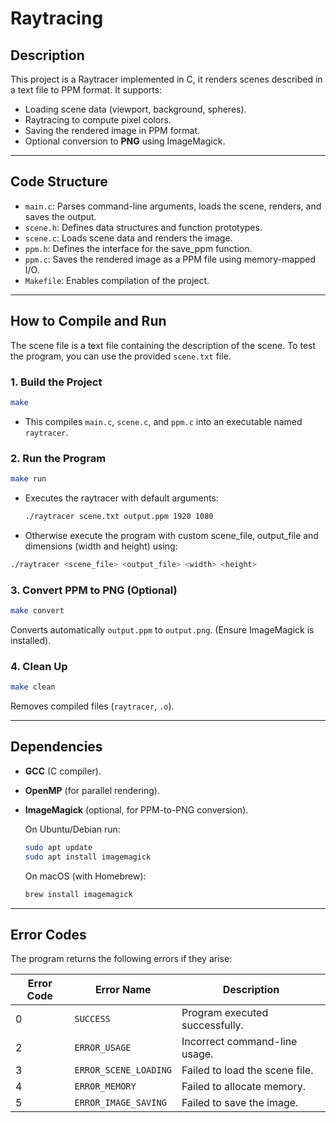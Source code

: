 # Raytracing


## **Description**
This project is a Raytracer implemented in C, it renders scenes described in a text file to PPM format. It supports:
- Loading scene data (viewport, background, spheres).
- Raytracing to compute pixel colors.
- Saving the rendered image in PPM format.
- Optional conversion to **PNG** using ImageMagick.

---
## **Code Structure**


- `main.c`: Parses command-line arguments, loads the scene, renders, and saves the output.
- `scene.h`: Defines data structures and function prototypes. 
- `scene.c`: Loads scene data and renders the image.
- `ppm.h`: Defines the interface for the save_ppm function.  
- `ppm.c`: Saves the rendered image as a PPM file using memory-mapped I/O.
- `Makefile`: Enables compilation of the project.


---

## **How to Compile and Run**

The scene file is a text file containing the description of the scene. To test the program, you can use the provided `scene.txt` file.

### 1. **Build the Project**

```bash
make
```
- This compiles `main.c`, `scene.c`, and `ppm.c` into an executable named `raytracer`.

### 2. **Run the Program**
```bash
make run
```
- Executes the raytracer with default arguments:  
  ```bash
  ./raytracer scene.txt output.ppm 1920 1080
  ```

- Otherwise execute the program with custom scene_file, output_file and dimensions (width and height) using:
```bash
./raytracer <scene_file> <output_file> <width> <height>
```

### 3. **Convert PPM to PNG (Optional)**

```bash
make convert
```
Converts automatically `output.ppm` to `output.png`. (Ensure ImageMagick is installed).

### 4. **Clean Up**

```bash
make clean
```
Removes compiled files (`raytracer`, `.o`).

---

## **Dependencies**

- **GCC** (C compiler).
- **OpenMP** (for parallel rendering).
- **ImageMagick** (optional, for PPM-to-PNG conversion).
  
     On Ubuntu/Debian run:
  
    ```bash
    sudo apt update
    sudo apt install imagemagick
    ```

    On macOS (with Homebrew):

    ```bash
    brew install imagemagick
    ```

---

## **Error Codes**

The program returns the following errors if they arise:

| **Error Code** | **Error Name**        | **Description**                |
| -------------- | --------------------- | ------------------------------ |
| 0            | `SUCCESS`             | Program executed successfully. |
| 2            | `ERROR_USAGE`         | Incorrect command-line usage.  |
| 3            | `ERROR_SCENE_LOADING` | Failed to load the scene file. |
| 4            | `ERROR_MEMORY`        | Failed to allocate memory.      |
| 5            | `ERROR_IMAGE_SAVING`  | Failed to save the image.      |
